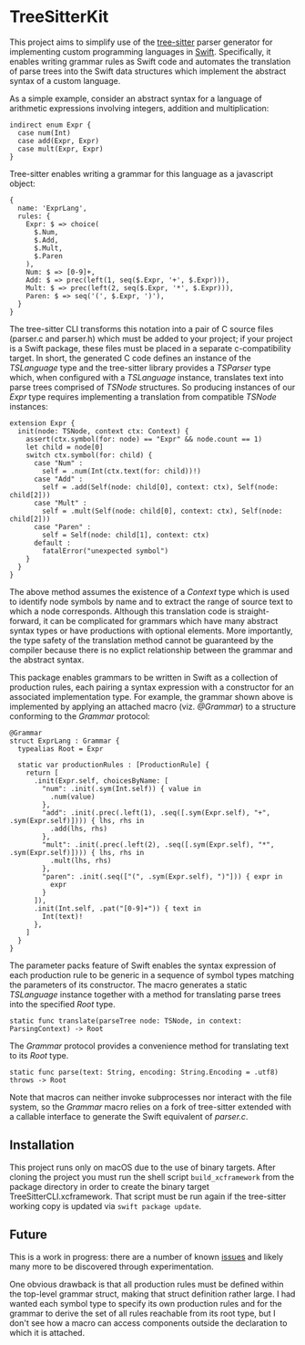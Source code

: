 # TreeSitterKit

This project aims to simplify use of the [tree-sitter](https://tree-sitter.github.io/tree-sitter/) parser generator for implementing custom programming languages in [Swift](https://swift.org).
Specifically, it enables writing grammar rules as Swift code and automates the translation of parse trees into the Swift data structures which implement the abstract syntax of a custom language.

As a simple example, consider an abstract syntax for a language of arithmetic expressions involving integers, addition and multiplication:

  ```
  indirect enum Expr {
    case num(Int)
    case add(Expr, Expr)
    case mult(Expr, Expr)
  }
  ```

Tree-sitter enables writing a grammar for this language as a javascript object:

  ```
  {
    name: 'ExprLang',
    rules: {
      Expr: $ => choice(
        $.Num,
        $.Add,
        $.Mult,
        $.Paren
      ),
      Num: $ => [0-9]+,
      Add: $ => prec(left(1, seq($.Expr, '+', $.Expr))),
      Mult: $ => prec(left(2, seq($.Expr, '*', $.Expr))),
      Paren: $ => seq('(', $.Expr, ')'),
    }
  }
  ```

The tree-sitter CLI transforms this notation into a pair of C source files (parser.c and parser.h) which must be added to your project;
if your project is a Swift package, these files must be placed in a separate c-compatibility target.
In short, the generated C code defines an instance of the *TSLanguage* type and the tree-sitter library provides a *TSParser* type which, when configured with a *TSLanguage* instance, translates text into parse trees comprised of *TSNode* structures.
So producing instances of our *Expr* type requires implementing a translation from compatible *TSNode* instances:

  ```
  extension Expr {
    init(node: TSNode, context ctx: Context) {
      assert(ctx.symbol(for: node) == "Expr" && node.count == 1)
      let child = node[0]
      switch ctx.symbol(for: child) {
        case "Num" :
          self = .num(Int(ctx.text(for: child))!)
        case "Add" :
          self = .add(Self(node: child[0], context: ctx), Self(node: child[2]))
        case "Mult" :
          self = .mult(Self(node: child[0], context: ctx), Self(node: child[2]))
        case "Paren" :
          self = Self(node: child[1], context: ctx)
        default :
          fatalError("unexpected symbol")
      }
    }
  }
  ```

The above method assumes the existence of a *Context* type which is used to identify node symbols by name and to extract the range of source text to which a node corresponds.
Although this translation code is straight-forward, it can be complicated for grammars which have many abstract syntax types or have productions with optional elements.
More importantly, the type safety of the translation method cannot be guaranteed by the compiler because there is no explict relationship between the grammar and the abstract syntax.

This package enables grammars to be written in Swift as a collection of production rules, each pairing a syntax expression with a constructor for an associated implementation type.
For example, the grammar shown above is implemented by applying an attached macro (viz. *@Grammar*) to a structure conforming to the *Grammar* protocol:

  ```
  @Grammar
  struct ExprLang : Grammar {
    typealias Root = Expr

    static var productionRules : [ProductionRule] {
      return [
        .init(Expr.self, choicesByName: [
          "num": .init(.sym(Int.self)) { value in
            .num(value)
          },
          "add": .init(.prec(.left(1), .seq([.sym(Expr.self), "+", .sym(Expr.self)]))) { lhs, rhs in
            .add(lhs, rhs)
          },
          "mult": .init(.prec(.left(2), .seq([.sym(Expr.self), "*", .sym(Expr.self)]))) { lhs, rhs in
            .mult(lhs, rhs)
          },
          "paren": .init(.seq(["(", .sym(Expr.self), ")"])) { expr in
            expr
          }
        ]),
        .init(Int.self, .pat("[0-9]+")) { text in
          Int(text)!
        },
      ]
    }
  }
  ```

The parameter packs feature of Swift enables the syntax expression of each production rule to be generic in a sequence of symbol types matching the parameters of its constructor.
The macro generates a static *TSLanguage* instance together with a method for translating parse trees into the specified *Root* type.
  ```
  static func translate(parseTree node: TSNode, in context: ParsingContext) -> Root
  ```
The *Grammar* protocol provides a convenience method for translating text to its *Root* type.
  ```
  static func parse(text: String, encoding: String.Encoding = .utf8) throws -> Root
  ```

Note that macros can neither invoke subprocesses nor interact with the file system, so the *Grammar* macro relies on a fork of tree-sitter extended with a callable interface to generate the Swift equivalent of *parser.c*.


## Installation

This project runs only on macOS due to the use of binary targets.
After cloning the project you must run the shell script `build_xcframework` from the package directory in order to create the binary target TreeSitterCLI.xcframework.
That script must be run again if the tree-sitter working copy is updated via `swift package update`.


## Future

This is a work in progress: there are a number of known [issues](https://github.com/daspoon/tree-sitter-kit/issues) and likely many more to be discovered through experimentation.

One obvious drawback is that all production rules must be defined within the top-level grammar struct, making that struct definition rather large.
I had wanted each symbol type to specify its own production rules and for the grammar to derive the set of all rules reachable from its root type,
but I don't see how a macro can access components outside the declaration to which it is attached.

